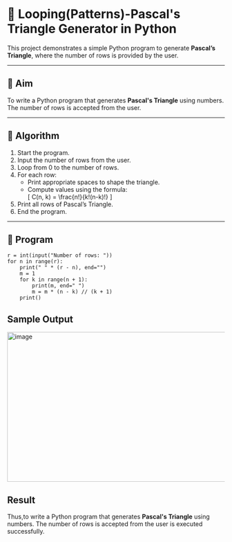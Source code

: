 # 🔺 Looping(Patterns)-Pascal's Triangle Generator in Python

This project demonstrates a simple Python program to generate **Pascal’s Triangle**, where the number of rows is provided by the user.

---

## 🎯 Aim

To write a Python program that generates **Pascal's Triangle** using numbers. The number of rows is accepted from the user.

---

## 🧠 Algorithm

1. Start the program.
2. Input the number of rows from the user.
3. Loop from 0 to the number of rows.
4. For each row:
   - Print appropriate spaces to shape the triangle.
   - Compute values using the formula:  
     \[
     C(n, k) = \frac{n!}{k!(n-k)!}
     \]
5. Print all rows of Pascal’s Triangle.
6. End the program.

---

## 🧪 Program
```
r = int(input("Number of rows: "))
for n in range(r):
    print(" " * (r - n), end="")
    m = 1
    for k in range(n + 1):
        print(m, end=" ")
        m = m * (n - k) // (k + 1)
    print()  
```

## Sample Output
<img width="1538" height="346" alt="image" src="https://github.com/user-attachments/assets/61eff173-4409-45e5-9f18-b83f5a0b59a6" />



## Result
Thus,to write a Python program that generates **Pascal's Triangle** using numbers. The number of rows is accepted from the user is executed successfully.


